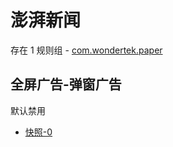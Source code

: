 # 澎湃新闻

存在 1 规则组 - [com.wondertek.paper](/src/apps/com.wondertek.paper.ts)

## 全屏广告-弹窗广告

默认禁用

- [快照-0](https://i.gkd.li/import/12899226)
